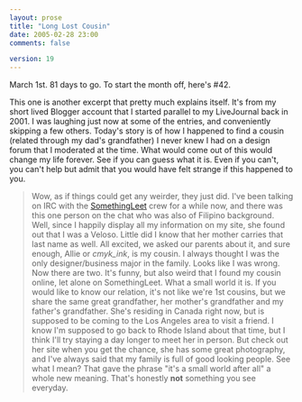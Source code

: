 ```yaml
---
layout: prose
title: "Long Lost Cousin"
date: 2005-02-28 23:00
comments: false

version: 19
---
```


March 1st. 81 days to go. To start the month off, here's #42.

This one is another excerpt that pretty much explains itself. It's from my short lived Blogger account that I started parallel to my LiveJournal back in 2001. I was laughing just now at some of the entries, and conveniently skipping a few others. Today's story is of how I happened to find a cousin (related through my dad's grandfather) I never knew I had on a design forum that I moderated at the time. What would come out of this would change my life forever. See if you can guess what it is. Even if you can't, you can't help but admit that you would have felt strange if this happened to you.

> Wow, as if things could get any weirder, they just did. I've been talking on IRC with the [SomethingLeet][1] crew for a while now, and there was this one person on the chat who was also of Filipino background. Well, since I happily display all my information on my site, she found out that I was a Veloso. Little did I know that her mother carries that last name as well. All excited, we asked our parents about it, and sure enough, Allie or *cmyk_ink*, is my cousin. I always thought I was the only designer/business major in the family. Looks like I was wrong. Now there are two. It's funny, but also weird that I found my cousin online, let alone on SomethingLeet. What a small world it is. If you would like to know our relation, it's not like we're 1st cousins, but we share the same great grandfather, her mother's grandfather and my father's grandfather. She's residing in Canada right now, but is supposed to be coming to the Los Angeles area to visit a friend. I know I'm supposed to go back to Rhode Island about that time, but I think I'll try staying a day longer to meet her in person. But check out her site when you get the chance, she has some great photography, and I've always said that my family is full of good looking people. See what I mean? That gave the phrase "it's a small world after all" a whole new meaning. That's honestly **not** something you see everyday.

[1]: http://www.somethingleet.com
